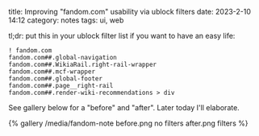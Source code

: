 title: Improving "fandom.com" usability via ublock filters
date: 2023-2-10 14:12
category: notes
tags: ui, web

tl;dr: put this in your ublock filter list if you want to have an easy life:

```
! fandom.com
fandom.com##.global-navigation
fandom.com##.WikiaRail.right-rail-wrapper
fandom.com##.mcf-wrapper
fandom.com##.global-footer
fandom.com##.page__right-rail
fandom.com##.render-wiki-recommendations > div
```

See gallery below for a "before" and "after". Later today I'll elaborate.

{% gallery /media/fandom-note
  before.png no filters
  after.png filters
%}